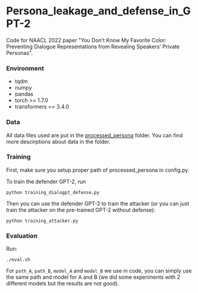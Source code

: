 # Persona_leakage_and_defense_in_GPT-2
Code for NAACL 2022 paper "You Don’t Know My Favorite Color: Preventing Dialogue Representations from Revealing Speakers’ Private Personas".


### Environment

* tqdm
* numpy
* pandas
* torch >= 1.7.0
* transformers == 3.4.0


### Data
All data files used are put in the [processed_persona](https://github.com/HKUST-KnowComp/Persona_leakage_and_defense_in_GPT-2/tree/main/processed_persona) folder. You can find more descirptions about data in the folder.


### Training
First, make sure you setup proper path of processed_persona in config.py.

To train the defender GPT-2, run 
```
python training_dialogpt_defense.py
```
Then you can use the defender GPT-2 to train the attacker (or you can just train the attacker on the pre-trained GPT-2 without defense):
```
python training_attacker.py
```

### Evaluation
Run:
```
./eval.sh
```
For `path_A`, `path_B`, `model_A` and `model_B` we use in code, you can simply use the same path and model for A and B (we did some experiments with 2 different models but the results are not good).
